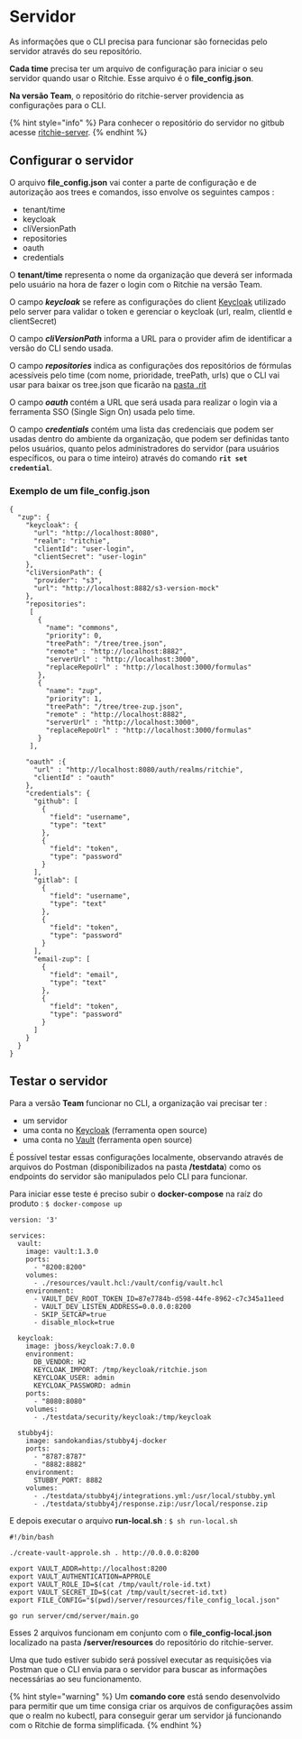 # Servidor

As informações que o CLI precisa para funcionar são fornecidas pelo servidor através do seu repositório.

**Cada time** precisa ter um arquivo de configuração para iniciar o seu servidor quando usar o Ritchie. Esse arquivo é o **file\_config.json**. 

**Na versão Team**, o repositório do ritchie-server providencia as configurações para o CLI. 

{% hint style="info" %}
Para conhecer o repositório do servidor no gitbub acesse [ritchie-server](https://github.com/ZupIT/ritchie-server).
{% endhint %}

## Configurar o servidor

O arquivo **file\_config.json** vai conter a parte de configuração e de autorização aos trees e comandos, isso envolve os seguintes campos :

* tenant/time
* keycloak
* cliVersionPath
* repositories
* oauth
* credentials

O **tenant/time** representa o nome da organização que deverá ser informada pelo usuário na hora de fazer o login com o Ritchie na versão Team.

O campo _**keycloak**_ se refere as configurações do client [Keycloak](https://www.keycloak.org/) utilizado pelo server para validar o token e gerenciar o keycloak \(url, realm, clientId e clientSecret\)

O campo _**cliVersionPath**_ informa a URL para o provider afim de identificar a versão do CLI sendo usada.

O campo _**repositories**_ indica as configurações dos repositórios de fórmulas acessíveis pelo time \(com nome, prioridade, treePath, urls\) que o CLI vai usar para baixar os tree.json que ficarão na [pasta .rit]()

O campo _**oauth**_ contém a URL que será usada para realizar o login via a ferramenta SSO \(Single Sign On\) usada pelo time.

O campo _**credentials**_ contém uma lista das credenciais que podem ser usadas dentro do ambiente da organização, que podem ser definidas tanto pelos usuários, quanto pelos administradores do servidor \(para usuários específicos, ou para o time inteiro\) através do comando **`rit set credential`**.

### Exemplo de um **file\_config.json**

```text
{
  "zup": {
    "keycloak": {
      "url": "http://localhost:8080",
      "realm": "ritchie",
      "clientId": "user-login",
      "clientSecret": "user-login"
    },
    "cliVersionPath": {
      "provider": "s3",
      "url": "http://localhost:8882/s3-version-mock"
    },
    "repositories":
     [
       {
         "name": "commons",
         "priority": 0,
         "treePath": "/tree/tree.json",
         "remote" : "http://localhost:8882",
         "serverUrl" : "http://localhost:3000",
         "replaceRepoUrl" : "http://localhost:3000/formulas"
       },
       {
         "name": "zup",
         "priority": 1,
         "treePath": "/tree/tree-zup.json",
         "remote" : "http://localhost:8882",
         "serverUrl" : "http://localhost:3000",
         "replaceRepoUrl" : "http://localhost:3000/formulas"
       }
     ],

    "oauth" :{
      "url" : "http://localhost:8080/auth/realms/ritchie",
      "clientId" : "oauth"
    },
    "credentials": {
      "github": [
        {
          "field": "username",
          "type": "text"
        },
        {
          "field": "token",
          "type": "password"
        }
      ],
      "gitlab": [
        {
          "field": "username",
          "type": "text"
        },
        {
          "field": "token",
          "type": "password"
        }
      ],
      "email-zup": [
        {
          "field": "email",
          "type": "text"
        },
        {
          "field": "token",
          "type": "password"
        }
      ]
    }
  }
}
```

## Testar o servidor

Para a versão **Team** funcionar no CLI, a organização vai precisar ter :

* um servidor
* uma conta no [Keycloak](https://www.keycloak.org/) \(ferramenta open source\)
* uma conta no [Vault](https://www.vaultproject.io/) \(ferramenta open source\)

É possível testar essas configurações localmente, observando através de arquivos do Postman \(disponibilizados na pasta **/testdata**\) como os endpoints do servidor são manipulados pelo CLI para funcionar.

Para iniciar esse teste é preciso subir o **docker-compose** na raíz do produto : `$ docker-compose up`

```text
version: '3'

services:
  vault:
    image: vault:1.3.0
    ports:
      - "8200:8200"
    volumes:
      - ./resources/vault.hcl:/vault/config/vault.hcl
    environment:
      - VAULT_DEV_ROOT_TOKEN_ID=87e7784b-d598-44fe-8962-c7c345a11eed
      - VAULT_DEV_LISTEN_ADDRESS=0.0.0.0:8200
      - SKIP_SETCAP=true
      - disable_mlock=true

  keycloak:
    image: jboss/keycloak:7.0.0
    environment:
      DB_VENDOR: H2
      KEYCLOAK_IMPORT: /tmp/keycloak/ritchie.json
      KEYCLOAK_USER: admin
      KEYCLOAK_PASSWORD: admin
    ports:
      - "8080:8080"
    volumes:
      - ./testdata/security/keycloak:/tmp/keycloak

  stubby4j:
    image: sandokandias/stubby4j-docker
    ports:
      - "8787:8787"
      - "8882:8882"
    environment:
      STUBBY_PORT: 8882
    volumes:
      - ./testdata/stubby4j/integrations.yml:/usr/local/stubby.yml
      - ./testdata/stubby4j/response.zip:/usr/local/response.zip
```

E depois executar o arquivo **run-local.sh** : `$ sh run-local.sh`

```text
#!/bin/bash

./create-vault-approle.sh . http://0.0.0.0:8200

export VAULT_ADDR=http://localhost:8200
export VAULT_AUTHENTICATION=APPROLE
export VAULT_ROLE_ID=$(cat /tmp/vault/role-id.txt)
export VAULT_SECRET_ID=$(cat /tmp/vault/secret-id.txt)
export FILE_CONFIG="$(pwd)/server/resources/file_config_local.json"

go run server/cmd/server/main.go
```

Esses 2 arquivos funcionam em conjunto com o **file\_config-local.json** localizado na pasta **/server/resources** do repositório do ritchie-server.

Uma que tudo estiver subido será possível executar as requisições via Postman que o CLI envia para o servidor para buscar as informações necessárias ao seu funcionamento.

{% hint style="warning" %}
Um **comando core** está sendo desenvolvido para permitir que um time consiga criar os arquivos de configurações assim que o realm no kubectl, para conseguir gerar um servidor já funcionando com o Ritchie de forma simplificada.
{% endhint %}

